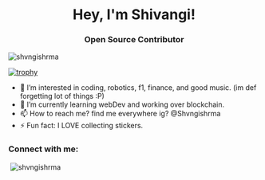 <h1 align="center">Hey, I'm Shivangi! </h1>
<h3 align="center">Open Source Contributor</h3>
<p align="left"> <img src="https://komarev.com/ghpvc/?username=shvngishrma&label=Profile%20views&color=0e75b6&style=flat" alt="shvngishrma" /> </p>

[![trophy](https://github-profile-trophy.vercel.app/?username=ryo-ma&theme=onedark)](https://github.com/ryo-ma/github-profile-trophy)



- 👀 I’m interested in coding, robotics, f1, finance, and good music. (im def forgetting lot of things :P)
- 🌱 I’m currently learning webDev and working over blockchain.
- 📫 How to reach me? find me everywhere ig? @Shvngishrma
- ⚡ Fun fact: I LOVE collecting stickers.
  
<h3 align="left">Connect with me:</h3>

<p>&nbsp;<img align="center" src="https://github-readme-stats.vercel.app/api?username=shvngishrma&show_icons=true&locale=en" alt="shvngishrma" /></p>


<!--- <p align="left"> <a href="https://twitter.com/gajeshnaik" target="blank"><img src="https://img.shields.io/twitter/follow/gajeshnaik?logo=twitter&style=for-the-badge" alt="gajeshnaik" /></a> </p>  will update this after setting up a proper social media page or smh? 11.11? ---!>
